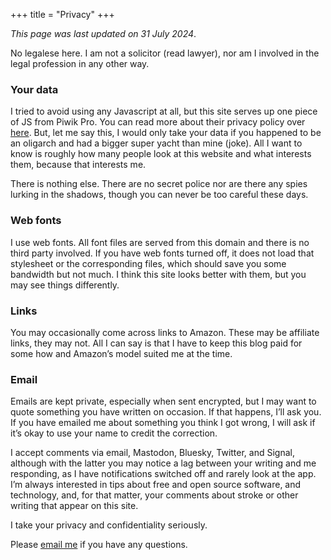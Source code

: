 +++
title = "Privacy"
+++

_This page was last updated on 31 July 2024_.

No legalese here. I am not a solicitor (read lawyer), nor am I involved in the legal profession in any other way. 

### Your data

I tried to avoid using any Javascript at all, but this site serves up one piece of JS from Piwik Pro. You can read more about their privacy policy over [here](https://help.piwik.pro/support/privacy/). But, let me say this, I would only take your data if you happened to be an oligarch and had a bigger super yacht than mine (joke). All I want to know is roughly how many people look at this website and what interests them, because that interests me.

There is nothing else. There are no secret police nor are there any spies lurking in the shadows, though you can never be too careful these days. 

### Web fonts

I use web fonts. All font files are served from this domain and there is no third party involved. If you have web fonts turned off, it does not load that stylesheet or the corresponding files, which should save you some bandwidth but not much. I think this site looks better with them, but you may see things differently.

### Links

You may occasionally come across links to Amazon. These may be affiliate links, they may not. All I can say is that I have to keep this blog paid for some how and Amazon’s model suited me at the time.

### Email

Emails are kept private, especially when sent encrypted, but I may want to quote something you have written on occasion. If that happens, I’ll ask you. If you have emailed me about something you think I got wrong, I will ask if it’s okay to use your name to credit the correction.

I accept comments via email, Mastodon, Bluesky, Twitter, and Signal, although with the latter you may notice a lag between your writing and me responding, as I have notifications switched off and rarely look at the app. I’m always interested in tips about free and open source software, and technology, and, for that matter, your comments about stroke or other writing that appear on this site. 

I take your privacy and confidentiality seriously.

Please [email me](/contact) if you have any questions.